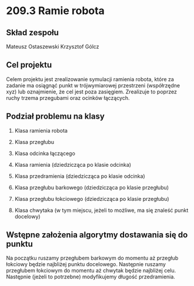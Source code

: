 # 209.3 Ramie robota

## Skład zespołu
Mateusz Ostaszewski
Krzysztof Gólcz

## Cel projektu

Celem projektu jest zrealizowanie symulacji ramienia robota, które za zadanie ma osiągnąć punkt w trójwymiarowej przestrzeni (współrzędne xyz) lub oznajmienie, że cel jest poza zasięgiem.
Zrealizuje to poprzez ruchy trzema przegubami oraz ocinków łączących.

## Podział problemu na klasy

1. Klasa ramienia robota

2. Klasa przegłubu

3. Klasa odcinka łączącego

4. Klasa ramienia (dziedzicząca po klasie odcinka)

5. Klasa przedramienia (dziedzicząca po klasie odcinka)

6. Klasa przegłubu barkowego (dziedzicząca po klasie przegłubu)

7. Klasa przegłubu łokciowego (dziedzicząca po klasie przegłubu)

8. Klasa chwytaka (w tym miejscu, jeżeli to możliwe, ma się znaleść punkt docelowy)

## Wstępne założenia algorytmy dostawania się do punktu

Na początku ruszamy przegłubem barkowym do momentu aż przegłub łokciowy będzie najbliżej punktu docelowego.
Następnie ruszamy przegłubem łokciowym do momentu aż chwytak będzie najbliżej celu.
Następnie (jeżeli to potrzebne) modyfikujemy długość przedramienia.